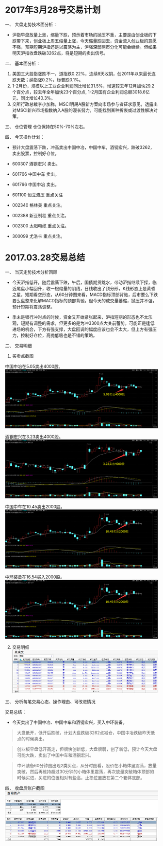 
# 2017年3月28号交易计划 #
一、	大盘走势技术面分析：

- 沪指早盘放量上涨，缩量下跌，预示着市场的抛压不重，主要是由创业板的下跌带下来，创业板上周五缩量上涨，今天缩量跌回去，资金流入创业板的意愿不强，预期短期沪指还是以震荡为主，沪强深弱两市分化可能会继续。但如果明天沪指收盘跌破3262点，将是短期的卖出信号。

二、	基本面分析：

1.	美国三大股指涨跌不一，道指跌0.22%，连续8天收阴，创2011年以来最长连跌天数；纳指涨0.2%，标普跌0.1%。
2.	1-2月份，规模以上工业企业利润同比增长31.5%，增速较去年12月加快29.2个百分点，较去年全年加快23个百分点, 1-2月国有企业利润总额3018.6亿元，同比增长40.3%。
3.	交所行政总裁李小加称，MSCI明晟A股新方案向市场参与者征求意见，透露出对MSCI新兴市场指数纳入A股的漫长努力，可能找到某种折衷或过渡性解决对策。


三、	仓位管理
仓位保持在50%-70%左右。

四、	今天操作计划：

- 预计大盘震荡下跌，冲高卖出中国中冶，中国中车，酒钢宏兴，跌破3262，卖出股票，控制好仓位。

- 600307 酒钢宏兴 卖出。
- 601766 中国中车 卖出。
- 601766 中国中冶 卖出。
- 601100 恒立液压 重点关注
- 002340 格林美 重点关注。
- 002388 新亚制程 重点关注。
- 002300 太阳电缆 重点关注。
- 300099 尤洛卡 重点关注。






# 2017.03.28交易总结 #
一、	当天走势技术分析回顾

- 今天沪指低开，随后震荡下跌，午后，国债期货跳水，带动沪指继续下探，临近尾盘小幅回升，收一根缩量的阴线，日线收出了顶分形，K线形态上是黄昏之星，短期看空形态，从60分钟图来看，MACD指标顶部背驰，后市要么下跌要么盘整来化解MACD指标的顶部背驰，但今天的成交量萎缩，抛压并不强，预计短期将震荡调整。

- 季未是银行冲时点的时候，资金又开始紧张起来，沪指短期的形态也不太乐观，短期有调整的需求，但更多的是为冲3300点大关前蓄势，可能正是逢低进场的机会，下方有强支撑，大盘回调的幅度应该也会不太大，但上方有强压力，控制好仓位，高抛低吸也是不错的策略。

二、	交易明细

1.	买卖点截图

中国中冶在5.05卖出4000股。
![](20170328150608.png)

酒钢宏兴在3.23卖出4000股。
![](20170328150928.png)

中国中车在10.45卖出2000股。
![](20170328150740.png)

中环装备在16.54买入2000股。
![](20170328150740.png)

2.	交易明细
![](20170328150204.png)

三、	分析每笔交易心态、操作理由、可改进情况

交易总结：

- 今天卖出了中国中冶、中国中车和酒钢宏兴，买入中环装备。


> 大盘低开，低开后跌破，计划大盘跌破3262点减仓，中国中冶跌破昨天低点的时候卖出。



> 创业板早盘低开高走，但很快创新低，大盘很弱，创了新低，预计今天大盘可能大跌，卖出了中国中车和酒钢宏兴。

> 中环装备60分钟图出现2类买点，从分时图看，股价在小箱体里震荡，放量突破，然后再维持超过30分钟的小箱体里震荡，再次放量突破箱体顶部的时候买进，买进的位置相对有些高，止损位置放在第二个箱体底部。


四、	收盘后账户截图
![](20170328150043.png)
